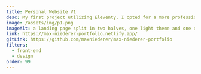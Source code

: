 ```yaml
---
title: Personal Website V1
desc: My first project utilizing Eleventy. I opted for a more professional design in V2, but I learned a lot about Figma, CSS, and Netlify deployment while making V1.
image: /assets/img/p1.png
imageAlt: a landing page split in two halves, one light theme and one dark theme
link: https://max-niederer-portfolio.netlify.app/
gitLink: https://github.com/maxniederer/max-niederer-portfolio
filters:
  - front-end
  - design
order: 99
---
```

